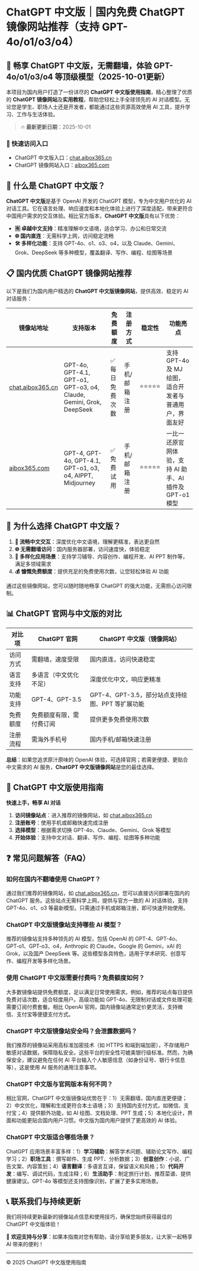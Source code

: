 # ChatGPT 中文版｜国内免费 ChatGPT 镜像网站推荐（支持 GPT-4o/o1/o3/o4）

## 📢 畅享 ChatGPT 中文版，无需翻墙，体验 GPT-4o/o1/o3/o4 等顶级模型（2025-10-01更新）

本项目为国内用户打造了一份详尽的 **ChatGPT 中文版使用指南**，精心整理了优质的 **ChatGPT 镜像网站**及**实用教程**，帮助您轻松上手全球领先的 AI 对话模型。无论您是学生、职场人士还是开发者，都能通过这些资源高效使用 AI 工具，提升学习、工作与生活体验。

> 🔥 **最新更新日期**：2025-10-01

### 🚀 快速访问入口

- ChatGPT 中文版入口：[chat.aibox365.cn](https://chat.aibox365.cn)
- ChatGPT 镜像网站入口：[aibox365.com](https://aibox365.com)

## 🤔 什么是 ChatGPT 中文版？

**ChatGPT 中文版**是基于 OpenAI 开发的 ChatGPT 模型，专为中文用户优化的 AI 对话工具。它在语言处理、响应速度和本地化体验上进行了深度适配，带来更符合中国用户需求的交互体验。相比官方版本，**ChatGPT 中文版**具有以下优势：

- **🈶 卓越中文支持**：精准理解中文语境，适合学习、办公和日常交流
- **🌐 国内直连**：无需科学上网，访问稳定流畅
- **🛠️ 多样化功能**：支持 GPT-4o、o1、o3、o4，以及 Claude、Gemini、Grok、DeepSeek 等多种模型，覆盖翻译、写作、编程、绘图等场景

## 📋 国内优质 ChatGPT 镜像网站推荐

以下是我们为国内用户精选的 **ChatGPT 中文版镜像网站**，提供高效、稳定的 AI 对话服务：

| 镜像站地址 | 支持版本 | 免费额度 | 注册方式 | 稳定性 | 功能亮点 |
|------------|----------|----------|----------|--------|----------|
| [chat.aibox365.cn](https://chat.aibox365.cn) | GPT-4o, GPT-4.1, GPT-o1, GPT-o3, o4, Claude, Gemini, Grok, DeepSeek | ✅ 每日免费次数 | 手机/邮箱注册 | ⭐⭐⭐⭐⭐ | 支持 GPT-4o 及 MJ 绘图，适合开发者与普通用户，界面友好 |
| [aibox365.com](https://aibox365.com) | GPT-4, GPT-4o, GPT-4.1, GPT-o1, o3, o4, AIPPT, Midjourney | ✅ 免费试用 | 手机/邮箱注册 | ⭐⭐⭐⭐⭐ | 一比一还原官网体验，支持 AI 助手、AI 插件及 GPT-o1 模型 |

## 🌟 为什么选择 ChatGPT 中文版？

1. **📝 流畅中文交互**：深度优化中文语境，理解更精准，表达更自然
2. **🌐 无需翻墙访问**：国内服务器部署，访问速度快，体验稳定
3. **🎯 多样化应用场景**：支持学习辅导、内容创作、编程开发、AI PPT 制作等，满足多领域需求
4. **💰 慷慨免费额度**：提供充足的免费使用次数，让您轻松体验 AI 功能

通过这些镜像网站，您可以随时随地畅享 ChatGPT 的强大功能，无需担心访问限制。

## 📊 ChatGPT 官网与中文版的对比

| 对比项 | ChatGPT 官网 | ChatGPT 中文版（镜像网站） |
|--------|--------------|----------------------------|
| 访问方式 | 需翻墙，速度受限 | 国内直连，访问快速稳定 |
| 语言支持 | 多语言（中文优化不足） | 深度优化中文，响应更精准 |
| 功能支持 | GPT-4、GPT-3.5 | GPT-4、GPT-3.5，部分站点支持绘图、PPT 等扩展功能 |
| 免费额度 | 免费额度有限，需付费订阅 | 提供更多免费使用次数 |
| 注册流程 | 需海外手机号 | 国内手机/邮箱快速注册 |

**总结**：如果您追求原汁原味的 OpenAI 体验，可选择官网；若需更便捷、更贴合中文需求的 AI 服务，**ChatGPT 中文版镜像网站**是您的最佳选择。

## 📝 ChatGPT 中文版使用指南

**快速上手，畅享 AI 对话**

1. **访问镜像站点**：进入推荐的镜像网站，如 [chat.aibox365.cn](https://chat.aibox365.cn)
2. **注册账号**：使用手机或邮箱快速完成注册
3. **选择模型**：根据需求切换 GPT-4o、Claude、Gemini、Grok 等模型
4. **开始体验**：支持中文对话、翻译、写作、编程、绘图等多种功能

## ❓ 常见问题解答（FAQ）

### 如何在国内不翻墙使用 ChatGPT？

通过我们推荐的镜像网站，如 [chat.aibox365.cn](https://chat.aibox365.cn)，您可以直接访问部署在国内的 ChatGPT 服务。这些站点无需科学上网，提供与官方一致的 AI 对话体验，支持 GPT-4o、o1、o3 等最新模型。只需通过手机或邮箱注册，即可快速开始使用。

### ChatGPT 中文版镜像站支持哪些 AI 模型？

推荐的镜像站支持多种领先的 AI 模型，包括 OpenAI 的 GPT-4、GPT-4o、GPT-o1、GPT-o3、o4，Anthropic 的 Claude，Google 的 Gemini，xAI 的 Grok，以及国产 DeepSeek 等。这些模型各具特色，适用于学术研究、创意写作、编程开发等多样化场景。

### 使用 ChatGPT 中文版需要付费吗？免费额度如何？

大多数镜像站提供免费额度，足以满足日常使用需求。例如，推荐的站点每日提供免费对话次数，适合轻度用户。高级功能如 GPT-4o、无限制对话或文件处理可能需要订阅付费套餐。相比 OpenAI 官网，国内镜像站通常定价更灵活，支持微信、支付宝等便捷支付方式。

### ChatGPT 中文版镜像站安全吗？会泄露数据吗？

我们推荐的镜像站采用高标准加密技术（如 HTTPS 和端到端加密），不存储用户敏感对话数据，保障隐私安全。这些平台的安全性可媲美银行级标准。然而，为确保安全，建议避免在任何 AI 平台输入个人敏感信息（如身份证号、银行卡信息等），这是使用 AI 服务的通用注意事项。

### ChatGPT 中文版与官网版本有何不同？

相比官网，ChatGPT 中文版镜像站优势在于：1）无需翻墙，国内直连更便捷；2）中文优化，理解和生成更符合本土语境；3）支持国内支付方式，如微信、支付宝；4）提供额外功能，如 AI 绘图、文档处理、PPT 生成；5）本地化设计，界面和功能更贴合国内用户习惯。中文版为国内用户提供了更高效的 AI 体验。

### ChatGPT 中文版适合哪些场景？

ChatGPT 应用场景丰富多样：1）**学习辅助**：解答学术问题、辅助论文写作、编程学习；2）**职场工具**：撰写邮件、生成 PPT、分析数据；3）**创意创作**：小说、广告文案、内容策划；4）**语言翻译**：多语言互译，保留语义和风格；5）**代码开发**：编写、调试代码，生成注释；6）**生活助手**：制定旅行计划、推荐菜谱、提供健康建议。GPT-4o 等模型还支持图像识别，扩展了更多实用场景。

## 📞 联系我们与持续更新

我们将持续更新最新的镜像站点信息和使用技巧，确保您始终获得最佳的 ChatGPT 中文版体验！

🌟 **欢迎支持与分享**：如果本指南对您有帮助，请分享给更多朋友，让大家一起畅享 AI 带来的便利！

---

© 2025 ChatGPT 中文版使用指南
